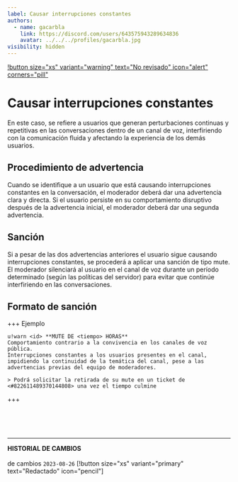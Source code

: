 ```yaml
---
label: Causar interrupciones constantes
authors:
  - name: gacarbla
    link: https://discord.com/users/643575943289634836
    avatar: ../../../profiles/gacarbla.jpg
visibility: hidden
---
```

[!button size="xs" variant="warning" text="No revisado" icon="alert" corners="pill"](../../../info/contenido_sin_revisar/contenido_sin_revisar.md)

# Causar interrupciones constantes
En este caso, se refiere a usuarios que generan perturbaciones continuas y repetitivas en las conversaciones dentro de un canal de voz, interfiriendo con la comunicación fluida y afectando la experiencia de los demás usuarios.

## Procedimiento de advertencia
Cuando se identifique a un usuario que está causando interrupciones constantes en la conversación, el moderador deberá dar una advertencia clara y directa. Si el usuario persiste en su comportamiento disruptivo después de la advertencia inicial, el moderador deberá dar una segunda advertencia.

## Sanción
Si a pesar de las dos advertencias anteriores el usuario sigue causando interrupciones constantes, se procederá a aplicar una sanción de tipo mute. El moderador silenciará al usuario en el canal de voz durante un período determinado (según las políticas del servidor) para evitar que continúe interfiriendo en las conversaciones.

## Formato de sanción
+++ Ejemplo
```
u!warn <id> **MUTE DE <tiempo> HORAS**
Comportamiento contrario a la convivencia en los canales de voz pública.
Interrupciones constantes a los usuarios presentes en el canal, impidiendo la continuidad de la temática del canal, pese a las advertencias previas del equipo de moderadores.

> Podrá solicitar la retirada de su mute en un ticket de <#822611489370144808> una vez el tiempo culmine
```
+++

<br><br><br>
** **
**HISTORIAL DE CAMBIOS**<br><br> de cambios
`2023-08-26` [!button size="xs" variant="primary" text="Redactado" icon="pencil"]